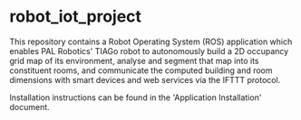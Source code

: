 # robot_iot_project
This repository contains a Robot Operating System (ROS) application which enables PAL Robotics' TIAGo
robot to autonomously build a 2D occupancy grid map of its environment, analyse and segment that map
into its constituent rooms, and communicate the computed building and room dimensions with smart
devices and web services via the IFTTT protocol. 

Installation instructions can be found in the 'Application Installation' document. 
